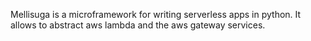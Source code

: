 Mellisuga is a microframework for writing serverless apps in python. It allows to abstract aws lambda and the aws gateway services.
